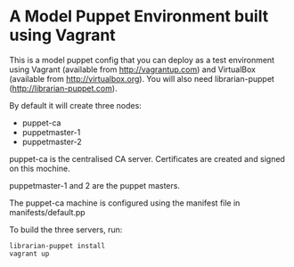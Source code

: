 A Model Puppet Environment built using Vagrant
==============================================

This is a model puppet config that you can deploy as a test environment
using Vagrant (available from http://vagrantup.com) and VirtualBox (available from http://virtualbox.org). You will also need librarian-puppet (http://librarian-puppet.com).

By default it will create three nodes:

- puppet-ca
- puppetmaster-1
- puppetmaster-2

puppet-ca is the centralised CA server. Certificates are created and signed on this mochine.

puppetmaster-1 and 2 are the puppet masters.

The puppet-ca machine is configured using the manifest file in manifests/default.pp

To build the three servers, run: 

    librarian-puppet install
    vagrant up
